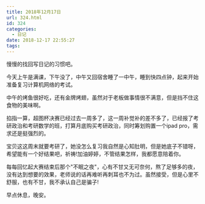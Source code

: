 ```yaml
---
title: 2018年12月17日
url: 324.html
id: 324
categories:
  - 日记
date: 2018-12-17 22:55:27
tags:
---
```


慢慢的找回写日记的习惯吧。

今天上午是满课，下午没了，中午又回宿舍睡了一中午，睡到快四点钟，起来开始准备复习计算机网络的考试。

中午的烤鱼很好吃，还有金牌烤翅，虽然对于老板做事情很不满意，但是挡不住这食物的美味啊。

掐指一算，超图杯决赛已经过去一周多了，这一周补觉补的差不多了，已经报了考研政治和考研数学的班，打算月底购买考研政治，同时筹划购置一个ipad pro，需求还是挺强烈的。

宝贝这这周末就要考研了，她没怎么复习我自然是心知肚明，但是她底子不错呀，希望能有一个好结果吧，祈祷!加油婷婷，不管结果怎样，我都愿意陪着你。

每每回忆起大赛结束后那个"不眠之夜"，心有不甘又无可奈何，熬了足够多的夜，没有达到想要的效果，老师说的话再难听再刺耳也不为过。虽然接受，但是心里不舒服，也有不甘，我不承认自己是骗子!

早点休息，晚安。